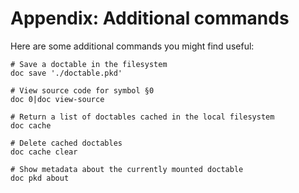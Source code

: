 # Appendix: Additional commands

Here are some additional commands you might find useful:

```nu
# Save a doctable in the filesystem
doc save './doctable.pkd'

# View source code for symbol §0
doc 0|doc view-source

# Return a list of doctables cached in the local filesystem
doc cache

# Delete cached doctables
doc cache clear

# Show metadata about the currently mounted doctable
doc pkd about
```
